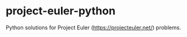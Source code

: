 project-euler-python
====================

Python solutions for Project Euler (https://projecteuler.net/) problems.
